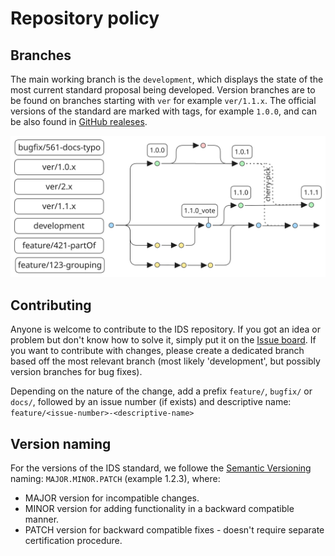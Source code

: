 # Repository policy

## Branches

The main working branch is the `development`, which displays the state of the most current standard proposal being developed. Version branches are to be found on branches starting with `ver` for example `ver/1.1.x`. The official versions of the standard are marked with tags, for example `1.0.0`, and can be also found in [GitHub realeses](https://github.com/buildingSMART/IDS/releases). 

<img src="Graphics/branch-policy.svg" alt="branch-policy" width="600"/>

## Contributing

Anyone is welcome to contribute to the IDS repository. If you got an idea or problem but don't know how to solve it, simply put it on the [Issue board](https://github.com/buildingSMART/IDS/issues). If you want to contribute with changes, please create a dedicated branch based off the most relevant branch (most likely 'development', but possibly version branches for bug fixes).

Depending on the nature of the change, add a prefix `feature/`, `bugfix/` or `docs/`, followed by an issue number (if exists) and descriptive name: `feature/<issue-number>-<descriptive-name>`


## Version naming

For the versions of the IDS standard, we followe the [Semantic Versioning](https://semver.org/) naming: `MAJOR.MINOR.PATCH` (example 1.2.3), where:
- MAJOR version for incompatible changes.
- MINOR version for adding functionality in a backward compatible manner.
- PATCH version for backward compatible fixes - doesn't require separate certification procedure.
